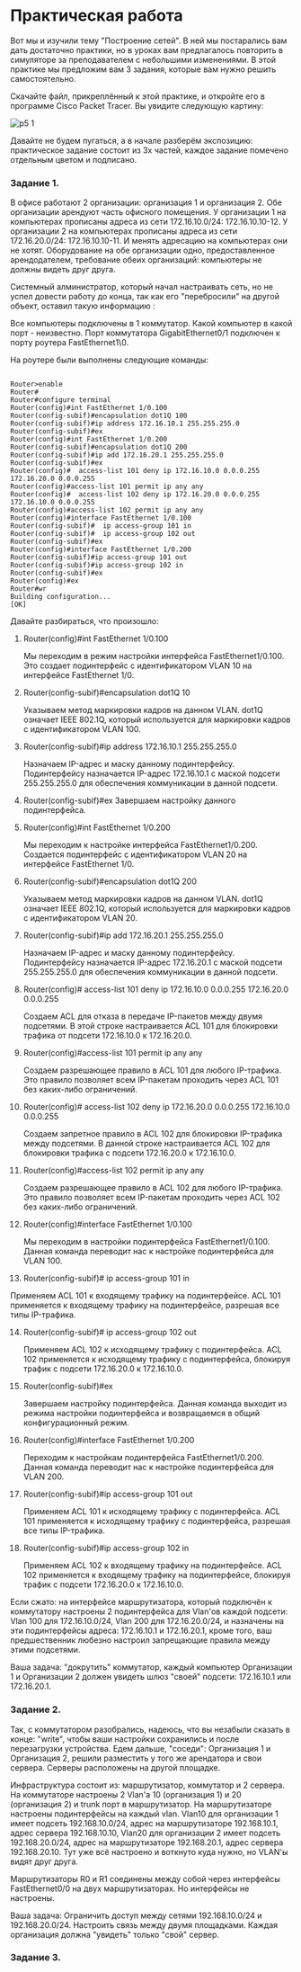 # Практическая работа

Вот мы и изучили тему "Построение сетей". В ней мы постарались вам дать достаточно практики, но в уроках вам предлагалось повторить в симуляторе за преподавателем с небольшими изменениями. В этой практике мы предложим вам 3 задания, которые вам нужно решить самостоятельно.

Скачайте файл, прикреплённый к этой практике, и откройте его в программе Cisco Packet Tracer. Вы увидите следующую картину:


![p5 1](https://github.com/lexche/Testyp/assets/95694325/2ecf9f1a-2c36-40eb-8e7e-b3826ab3f371)


Давайте не будем пугаться, а в начале разберём экспозицию: практическое задание состоит из 3х частей, каждое задание помечено отдельным цветом и подписано. 


### Задание 1.

В офисе работают 2 организации: организация 1 и организация 2. Обе организации арендуют часть офисного помещения. У организации 1 на компьютерах прописаны адреса из сети 172.16.10.0/24: 172.16.10.10-12. У организации 2 на компьютерах прописаны адреса из сети 172.16.20.0/24: 172.16.10.10-11. И менять адресацию на компьютерах они не хотят. Оборудование на обе организации одно, предоставленное арендодателем, требование обеих организаций: компьютеры не должны видеть друг друга.

Системный алминистратор, который начал настраивать сеть, но не успел довести работу до конца, так как его "перебросили" на другой объект, оставил такую информацию :

Все компьютеры подключены в 1 коммутатор. Какой компьютер в какой порт - неизвестно. Порт коммутатора GigabitEthernet0/1 подключен к порту роутера FastEthernet1\0. 

На роутере были выполнены следующие команды:

```

Router>enable
Router#
Router#configure terminal
Router(config)#int FastEthernet 1/0.100
Router(config-subif)#encapsulation dot1Q 100
Router(config-subif)#ip address 172.16.10.1 255.255.255.0
Router(config-subif)#ex
Router(config)#int FastEthernet 1/0.200
Router(config-subif)#encapsulation dot1Q 200
Router(config-subif)#ip add 172.16.20.1 255.255.255.0
Router(config-subif)#ex
Router(config)#  access-list 101 deny ip 172.16.10.0 0.0.0.255 172.16.20.0 0.0.0.255
Router(config)#access-list 101 permit ip any any
Router(config)#  access-list 102 deny ip 172.16.20.0 0.0.0.255 172.16.10.0 0.0.0.255
Router(config)#access-list 102 permit ip any any
Router(config)#interface FastEthernet 1/0.100
Router(config-subif)#  ip access-group 101 in
Router(config-subif)#  ip access-group 102 out
Router(config-subif)#ex
Router(config)#interface FastEthernet 1/0.200
Router(config-subif)#ip access-group 101 out
Router(config-subif)#ip access-group 102 in
Router(config-subif)#ex
Router(config)#ex
Router#wr
Building configuration...
[OK]

```

Давайте разбираться, что произошло:

1. Router(config)#int FastEthernet 1/0.100

    Мы переходим в режим настройки интерфейса FastEthernet1/0.100.  Это создает подинтерфейс с идентификатором VLAN 10 на интерфейсе FastEthernet 1/0.

2. Router(config-subif)#encapsulation dot1Q 10

    Указываем метод маркировки кадров на данном VLAN. dot1Q означает IEEE 802.1Q, который используется для маркировки кадров с идентификатором VLAN 100.

3. Router(config-subif)#ip address 172.16.10.1 255.255.255.0

    Назначаем IP-адрес и маску данному подинтерфейсу. Подинтерфейсу назначается IP-адрес 172.16.10.1 с маской подсети 255.255.255.0 для обеспечения коммуникации в данной подсети.

4. Router(config-subif)#ex
   Завершаем настройку данного подинтерфейса.
  

5. Router(config)#int FastEthernet 1/0.200

   Мы переходим к настройке интерфейса FastEthernet1/0.200. Создается подинтерфейс с идентификатором VLAN 20 на интерфейсе FastEthernet 1/0.

6. Router(config-subif)#encapsulation dot1Q 200

   Указываем метод маркировки кадров на данном VLAN. dot1Q означает IEEE 802.1Q, который используется для маркировки кадров с идентификатором VLAN 20.

7. Router(config-subif)#ip add 172.16.20.1 255.255.255.0
   
   Назначаем IP-адрес и маску данному подинтерфейсу. Подинтерфейсу назначается IP-адрес 172.16.20.1 с маской подсети 255.255.255.0 для обеспечения коммуникации в данной подсети.

8. Router(config)#  access-list 101 deny ip 172.16.10.0 0.0.0.255 172.16.20.0 0.0.0.255

   Создаем ACL для отказа в передаче IP-пакетов между двумя подсетями. В этой строке настраивается ACL 101 для блокировки трафика от подсети 172.16.10.0 к 172.16.20.0.

9. Router(config)#access-list 101 permit ip any any

   Создаем разрешающее правило в ACL 101 для любого IP-трафика. Это правило позволяет всем IP-пакетам проходить через ACL 101 без каких-либо ограничений.

10. Router(config)#  access-list 102 deny ip 172.16.20.0 0.0.0.255 172.16.10.0 0.0.0.255

    Создаем запретное правило в ACL 102 для блокировки IP-трафика между подсетями. В данной строке настраивается ACL 102 для блокировки трафика с подсети 172.16.20.0 к 172.16.10.0.

11. Router(config)#access-list 102 permit ip any any

    Создаем разрешающее правило в ACL 102 для любого IP-трафика. Это правило позволяет всем IP-пакетам проходить через ACL 102 без каких-либо ограничений.

12. Router(config)#interface FastEthernet 1/0.100

    Мы переходим в настройки подинтерфейса FastEthernet1/0.100. Данная команда переводит нас к настройке подинтерфейса для VLAN 100.

13. Router(config-subif)#  ip access-group 101 in
    
   Применяем ACL 101 к входящему трафику на подинтерфейсе. ACL 101 применяется к входящему трафику на подинтерфейсе, разрешая все типы IP-трафика.

14. Router(config-subif)#  ip access-group 102 out

    Применяем ACL 102 к исходящему трафику с подинтерфейса. ACL 102 применяется к исходящему трафику с подинтерфейса, блокируя трафик с подсети 172.16.20.0 к 172.16.10.0.

15. Router(config-subif)#ex

    Завершаем настройку подинтерфейса. Данная команда выходит из режима настройки подинтерфейса и возвращаемся в общий конфигурационный режим.

16. Router(config)#interface FastEthernet 1/0.200

    Переходим к настройкам подинтерфейса FastEthernet1/0.200. Данная команда переводит нас к настройке подинтерфейса для VLAN 200.

17. Router(config-subif)#ip access-group 101 out

    Применяем ACL 101 к исходящему трафику с подинтерфейса.  ACL 101 применяется к исходящему трафику с подинтерфейса, разрешая все типы IP-трафика.

18. Router(config-subif)#ip access-group 102 in

    Применяем ACL 102 к входящему трафику на подинтерфейсе. ACL 102 применяется к входящему трафику на подинтерфейсе, блокируя трафик с подсети 172.16.20.0 к 172.16.10.0.


Если сжато: на интерфейсе маршрутизатора, который подключён к коммутатору настроены 2 подинтерфейса для Vlan'ов каждой подсети: Vlan 100 для 172.16.10.0/24, Vlan 200 для 172.16.20.0/24, и назначены на эти подинтерфейсы адреса: 172.16.10.1 и 172.16.20.1, кроме того, ваш предшественник любезно настроил запрещающие правила между этими подсетями.

Ваша задача: "докрутить" коммутатор, каждый компьютер Организации 1 и Организации 2 должен увидеть шлюз "своей" подсети: 172.16.10.1 или 172.16.20.1.


### Задание 2.

Так, с коммутатором разобрались, надеюсь, что вы незабыли сказать в конце: "write", чтобы ваши настройки сохранились и после перезагрузки устройства. Едем дальше, "соседи": Организация 1 и Организация 2, решили разместить у того же арендатора и свои сервера. Серверы расположены на другой площадке. 

Инфраструктура состоит из: маршрутизатор, коммутатор и 2 сервера. На коммутаторе настроены 2 Vlan'а 10 (организация 1) и 20 (организация 2) и trunk порт в маршрутизатор. На маршрутизаторе настроены подинтерфейсы на каждый vlan. Vlan10 для организации 1 имеет подсеть 192.168.10.0/24, адрес на маршрутизаторе 192.168.10.1, адрес сервера 192.168.10.10, Vlan20 для организации 2 имеет подсеть 192.168.20.0/24, адрес на маршрутизаторе 192.168.20.1, адрес сервера 192.168.20.10. Тут уже всё настроено и воткнуто куда нужно, но VLAN'ы видят друг друга.

Маршрутизаторы R0 и R1 соединены между собой через интерфейсы FastEthernet0/0 на двух маршрутизаторах. Но интерфейсы не настроены.

Ваша задача: Ограничить доступ между сетями  192.168.10.0/24 и  192.168.20.0/24. Настроить связь между двумя площадками. Каждая организация должна "увидеть" только "свой" сервер.



### Задание 3.



